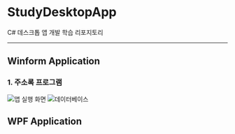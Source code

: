# StudyDesktopApp
C# 데스크톱 앱 개발 학습 리포지토리

-----------------------------------

## Winform Application 
### 1. 주소록 프로그램 
![앱 실행 화면](https://user-images.githubusercontent.com/77951828/111265340-51afd580-866c-11eb-8534-b304fb53ed9e.png)
![데이터베이스](https://user-images.githubusercontent.com/77951828/111265457-74da8500-866c-11eb-9de5-570092c57874.png)


## WPF Application 
